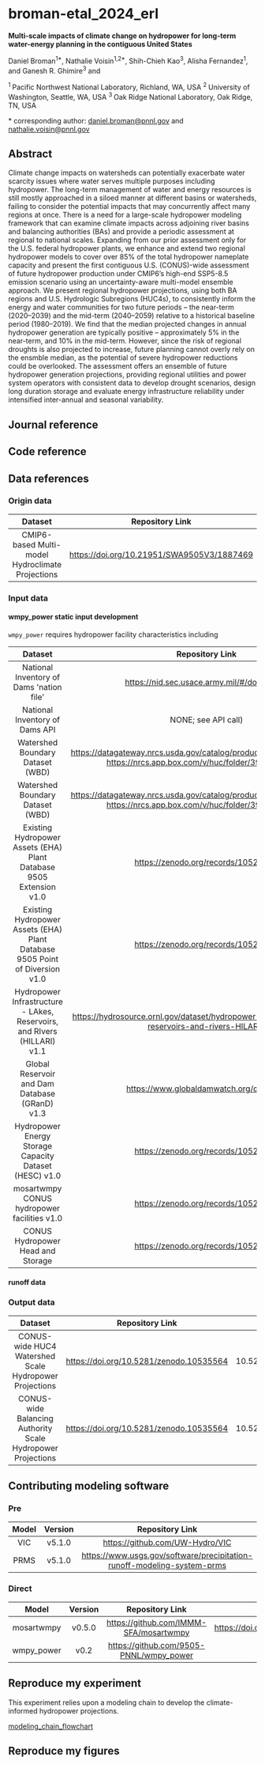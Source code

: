 # broman-etal_2024_erl
**Multi-scale impacts of climate change on hydropower for long-term water-energy planning in the contiguous United States**

Daniel Broman<sup>1\*</sup>, Nathalie Voisin<sup>1,2\*</sup>, Shih-Chieh Kao<sup>3</sup>, Alisha Fernandez<sup>1</sup>, and Ganesh R. Ghimire<sup>3</sup>
and 

<sup>1 </sup> Pacific Northwest National Laboratory, Richland, WA, USA
<sup>2 </sup> University of  Washington, Seattle, WA, USA
<sup>3 </sup> Oak Ridge National Laboratory, Oak Ridge, TN, USA


\* corresponding author: daniel.broman@pnnl.gov and nathalie.voisin@pnnl.gov

## Abstract
Climate change impacts on watersheds can potentially exacerbate water scarcity issues where water serves multiple purposes including hydropower. The long-term management of water and energy resources is still mostly approached in a siloed manner at different basins or watersheds, failing to consider the potential impacts that may concurrently affect many regions at once. There is a need for a large-scale hydropower modeling framework that can examine climate impacts across adjoining river basins and balancing authorities (BAs) and provide a periodic assessment at regional to national scales. Expanding from our prior assessment only for the U.S. federal hydropower plants, we enhance and extend two regional hydropower models to cover over 85% of the total hydropower nameplate capacity and present the first contiguous U.S. (CONUS)-wide assessment of future hydropower production under CMIP6’s high-end SSP5-8.5 emission scenario using an uncertainty-aware multi-model ensemble approach. We present regional hydropower projections, using both BA regions and U.S. Hydrologic Subregions (HUC4s), to consistently inform the energy and water communities for two future periods – the near-term (2020–2039) and the mid-term (2040–2059) relative to a historical baseline period (1980–2019). We find that the median projected changes in annual hydropower generation are typically positive – approximately 5% in the near-term, and 10% in the mid-term. However, since the risk of regional droughts is also projected to increase, future planning cannot overly rely on the ensmble median, as the potential of severe hydropower reductions could be overlooked. The assessment offers an ensemble of future hydropower generation projections, providing regional utilities and power system operators with consistent data to develop drought scenarios, design long duration storage and evaluate energy infrastructure reliability under intensified inter-annual and seasonal variability.

## Journal reference

## Code reference

## Data references

### Origin data
|       Dataset                                       |               Repository Link                |               DOI                |
|:---------------------------------------------------:|:--------------------------------------------:|:--------------------------------:|
|   CMIP6-based Multi-model Hydroclimate Projections  | https://doi.org/10.21951/SWA9505V3/1887469   | 10.21951/SWA9505V3/1887469       |

### Input data

#### wmpy_power static input development
`wmpy_power` requires hydropower facility characteristics including 

|       Dataset       |               Repository Link                |               DOI                |
|:-------------------:|:--------------------------------------------:|:--------------------------------:|
| National Inventory of Dams 'nation file' | https://nid.sec.usace.army.mil/#/downloads   | - |
| National Inventory of Dams API | NONE; see API call) | - |
| Watershed Boundary Dataset (WBD) | https://datagateway.nrcs.usda.gov/catalog/productdescription/wbd.html; https://nrcs.app.box.com/v/huc/folder/39290322977 | - |
| Watershed Boundary Dataset (WBD) | https://datagateway.nrcs.usda.gov/catalog/productdescription/wbd.html; https://nrcs.app.box.com/v/huc/folder/39290322977 | - |
| Existing Hydropower Assets (EHA) Plant Database 9505 Extension v1.0 | https://zenodo.org/records/10520289 | https://doi.org/10.5281/zenodo.10520289 |
| Existing Hydropower Assets (EHA) Plant Database 9505 Point of Diversion v1.0 | https://zenodo.org/records/10520486 | https://doi.org/10.5281/zenodo.10520486 |
| Hydropower Infrastructure - LAkes, Reservoirs, and RIvers (HILLARI) v1.1 | https://hydrosource.ornl.gov/dataset/hydropower-infrastructure-lakes-reservoirs-and-rivers-HILARRI | https://doi.org/10.21951/HILARRI/1781642 |
| Global Reservoir and Dam Database (GRanD) v1.3 | https://www.globaldamwatch.org/directory | https://doi.org/10.1890/100125 |
| Hydropower Energy Storage Capacity Dataset (HESC) v1.0 | https://zenodo.org/records/10520289 | https://doi.org/10.21951/HESC/1822833 |
| mosartwmpy CONUS hydropower facilities v1.0 | https://zenodo.org/records/10520289 | https://doi.org/10.21951/HESC/1822833 |
| CONUS Hydropower Head and Storage | https://zenodo.org/records/10520078 | https://doi.org/10.5281/zenodo.10520078 |

#### runoff data

### Output data
|       Dataset                                                |               Repository Link                |               DOI                |
|:------------------------------------------------------------:|:--------------------------------------------:|:--------------------------------:|
|  CONUS-wide HUC4 Watershed Scale Hydropower Projections      | https://doi.org/10.5281/zenodo.10535564      | 10.5281/zenodo.10535564          |
|  CONUS-wide Balancing Authority Scale Hydropower Projections | https://doi.org/10.5281/zenodo.10535564      | 10.5281/zenodo.10535564          |



## Contributing modeling software
### Pre
|  Model   | Version |         Repository Link                                                 | DOI |
|:--------:|:-------:|:-----------------------------------------------------------------------:|:-:  |
| VIC      | v5.1.0  | https://github.com/UW-Hydro/VIC                                         | -   |
| PRMS     | v5.1.0  | https://www.usgs.gov/software/precipitation-runoff-modeling-system-prms | -   |

### Direct

|  Model   | Version |         Repository Link          | DOI |
|:--------:|:-------:|:--------------------------------:|:---:|
| mosartwmpy | v0.5.0 | https://github.com/IMMM-SFA/mosartwmpy | https://doi.org/10.21105/joss.03221 |
| wmpy_power | v0.2 | https://github.com/9505-PNNL/wmpy_power | - |

## Reproduce my experiment
This experiment relies upon a modeling chain to develop the climate-informed hydropower projections.

[modeling_chain_flowchart](https://github.com/9505-PNNL/broman-etal_2024_erl/bin/modeling_chain_flowchart.png)



## Reproduce my figures
